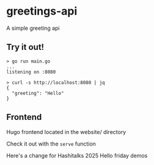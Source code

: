 # greetings-api

A simple greeting api

## Try it out!

```
> go run main.go
...
listening on :8080
```

```
> curl -s http://localhost:8080 | jq
{
  "greeting": "Hello"
}
```

## Frontend

Hugo frontend located in the website/ directory

Check it out with the `serve` function

Here's a change for Hashitalks 2025
Hello friday demos
